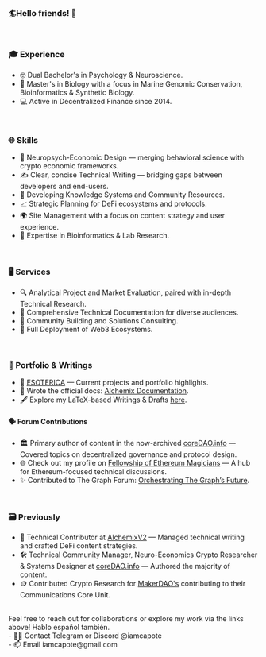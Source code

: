 ### 🏄Hello friends! 🤙

</br>

### 🎓 Experience </br>
- 🤓 Dual Bachelor's in Psychology & Neuroscience.</br>
- 🧬 Master's in Biology with a focus in Marine Genomic Conservation, Bioinformatics & Synthetic Biology.</br>
- 💻 Active in Decentralized Finance since 2014.</br>

</br>

### 🌐 Skills </br>
- 🧠 Neuropsych-Economic Design  — merging behavioral science with crypto economic frameworks.</br>
- ✍️ Clear, concise Technical Writing — bridging gaps between developers and end-users.</br>
- 📖 Developing Knowledge Systems and Community Resources.</br>
- 📈 Strategic Planning for DeFi ecosystems and protocols.</br>
- 🌍 Site Management with a focus on content strategy and user experience.</br>
- 🔬 Expertise in Bioinformatics & Lab Research.</br>

</br>

### 🖥️ Services </br>
- 🔍 Analytical Project and Market Evaluation, paired with in-depth Technical Research.</br>
- 📝 Comprehensive Technical Documentation for diverse audiences.</br>
- 🌟 Community Building and Solutions Consulting.</br>
- 🚀 Full Deployment of Web3 Ecosystems.</br>

</br>

### 📂 Portfolio & Writings </br>
- 🔮 [ESOTERICA](https://esotericalabs.carrd.co/) — Current projects and portfolio highlights.</br>
- 📜 Wrote the official docs: [Alchemix Documentation](https://docs.alchemix.fi/).</br>
- 🖋️ Explore my LaTeX-based Writings & Drafts [here](https://github.com/iamcapote/LaTeX-Writings).</br>
#### 🗣️ Forum Contributions </br>
- 🏛️ Primary author of content in the now-archived [coreDAO.info](https://web.archive.org/web/20241001141418/https://coredao.info/) — Covered topics on decentralized governance and protocol design.</br>
- 🌐 Check out my profile on [Fellowship of Ethereum Magicians](https://ethereum-magicians.org/u/iamcapote/summary)  — A hub for Ethereum-focused technical discussions.</br>
- ✨ Contributed to The Graph Forum: [Orchestrating The Graph’s Future](https://forum.thegraph.com/t/orchestrating-the-graphs-future/6064/1).</br>


</br>

### 🗃️ Previously</br>
- 🧙 Technical Contributor at [AlchemixV2](https://alchemix.fi/)  — Managed technical writing and crafted DeFi content strategies.</br>
- 🛠️ Technical Community Manager, Neuro-Economics Crypto Researcher & Systems Designer at [coreDAO.info](https://web.archive.org/web/20241001141418/https://coredao.info/) — Authored the majority of content.</br>
- 🪙 Contributed Crypto Research for [MakerDAO's](https://makerdao.com/en/)  contributing to their Communications Core Unit.</br>

</br>
Feel free to reach out for collaborations or explore my work via the links above! Hablo español también.  </br>
- 🧗🎣 Contact Telegram or Discord @iamcapote </br>
- 📫 Email iamcapote@gmail.com </br>
